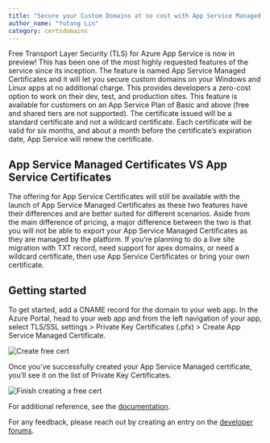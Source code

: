 ```yaml
---
title: "Secure your Custom Domains at no cost with App Service Managed Certificates (preview)"
author_name: "Yutang Lin"
category: certsdomains
---
```


Free Transport Layer Security (TLS) for Azure App Service is now in preview! This has been one of the most highly requested features of the service since its inception. The feature is named App Service Managed Certificates and it will let you secure custom domains on your Windows and Linux apps at no additional charge. This provides developers a zero-cost option to work on their dev, test, and production sites. This feature is available for customers on an App Service Plan of Basic and above (free and shared tiers are not supported). The certificate issued will be a standard certificate and not a wildcard certificate. Each certificate will be valid for six months, and about a month before the certificate’s expiration date, App Service will renew the certificate.

## App Service Managed Certificates VS App Service Certificates

The offering for App Service Certificates will still be available with the launch of App Service Managed Certificates as these two features have their differences and are better suited for different scenarios. Aside from the main difference of pricing, a major difference between the two is that you will not be able to export your App Service Managed Certificates as they are managed by the platform. If you’re planning to do a live site migration with TXT record, need support for apex domains, or need a wildcard certificate, then use App Service Certificates or bring your own certificate.

## Getting started

To get started, add a CNAME record for the domain to your web app. In the Azure Portal, head to your web app and from the left navigation of your app, select TLS/SSL settings > Private Key Certificates (.pfx) > Create App Service Managed Certificate.

![Create free cert]({{site.baseurl}}/media/2019/11/04/create-free-cert.png)

Once you’ve successfully created your App Service Managed certificate, you’ll see it on the list of Private Key Certificates.

![Finish creating a free cert]({{site.baseurl}}/media/2019/11/04/create-free-cert.png)

For additional reference, see the [documentation](https://docs.microsoft.com/en-us/azure/app-service/configure-ssl-certificate).

For any feedback, please reach out by creating an entry on the [developer forums](https://docs.microsoft.com/answers/topics/azure-webapps.html).
